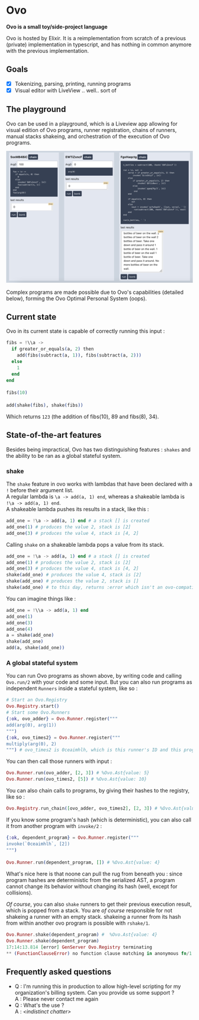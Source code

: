# Ovo

**Ovo is a small toy/side-project language**

Ovo is hosted by Elixir.
It is a reimplementation from scratch of a previous (private) implementation in typescript, and has nothing in common anymore with the previous implementation.

## Goals

- [x] Tokenizing, parsing, printing, running programs
- [x] Visual editor with LiveView .. well.. sort of

## The playground

Ovo can be used in a playground, which is a Liveview app allowing for visual edition of Ovo programs, runner registration, chains of runners, manual stacks shakeing, and orchestration of the execution of Ovo programs.

![](screenshot.png)

Complex programs are made possible due to Ovo's capabilities (detailed below), forming the Ovo Optimal Personal System (oops).

## Current state

Ovo in its current state is capable of correctly running this input :

```elixir
fibs = !\\a ->
  if greater_or_equals(a, 2) then
    add(fibs(subtract(a, 1)), fibs(subtract(a, 2)))
  else
    1
  end
end

fibs(10)

add(shake(fibs), shake(fibs))
```

Which returns `123` (the addition of fibs(10), 89 and fibs(8), 34).

## State-of-the-art features

Besides being impractical, Ovo has two distinguishing features : `shakes` and the ability to be ran as a global stateful system.

### shake

The `shake` feature in ovo works with lambdas that have been declared with a `!` before their argument list.  
A regular lambda is  `\a -> add(a, 1) end`, whereas a shakeable lambda is `!\a -> add(a, 1) end`.  
A shakeable lambda pushes its results in a stack, like this :  

```elixir
add_one = !\a -> add(a, 1) end # a stack [] is created
add_one(1) # produces the value 2, stack is [2]
add_one(3) # produces the value 4, stack is [4, 2]
```

Calling `shake` on a shakeable lambda pops a value from its stack.  

```elixir
add_one = !\a -> add(a, 1) end # a stack [] is created
add_one(1) # produces the value 2, stack is [2]
add_one(3) # produces the value 4, stack is [4, 2]
shake(add_one) # produces the value 4, stack is [2]
shake(add_one) # produces the value 2, stack is []
shake(add_one) # to this day, returns :error which isn't an ovo-compatible value
```

You can imagine things like :  

```elixir
add_one = !\\a -> add(a, 1) end
add_one(1)
add_one(3)
add_one(4)
a = shake(add_one)
shake(add_one)
add(a, shake(add_one))
```

### A global stateful system

You can run Ovo programs as shown above, by writing code and calling `Ovo.run/2` with your code and some input. But you can also run programs as independent `Runners` inside a stateful system, like so :

```elixir
# Start an Ovo.Registry
Ovo.Registry.start()
# Start some Ovo.Runners
{:ok, ovo_adder} = Ovo.Runner.register("""
add(arg(0), arg(1))
""")
{:ok, ovo_times2} = Ovo.Runner.register("""
multiply(arg(0), 2)
""") # ovo_times2 is 0ceaimhlh, which is this runner's ID and this program's hash
```

You can then call those runners with input :

```elixir
Ovo.Runner.run(ovo_adder, [2, 3]) # %Ovo.Ast{value: 5}
Ovo.Runner.run(ovo_times2, [5]) # %Ovo.Ast{value: 10}
```

You can also chain calls to programs, by giving their hashes to the registry, like so :

```elixir
Ovo.Registry.run_chain([ovo_adder, ovo_times2], [2, 3]) # %Ovo.Ast{value: 10}
```

If you know some program's hash (which is deterministic), you can also call it from another program with `invoke/2` :

```elixir
{:ok, dependent_program} = Ovo.Runner.register("""
invoke(`0ceaimhlh`, [2])
""")

Ovo.Runner.run(dependent_program, []) # %Ovo.Ast{value: 4}
```

What's nice here is that noone can pull the rug from beneath you : since program hashes are deterministic from the serialized AST, a program cannot change its behavior without changing its hash (well, except for collisions).

*Of course*, you can also `shake` runners to get their previous execution result, which is popped from a stack. You are *of course* responsible for not shakeing a runner with an empty stack. shakeing a runner from its hash from within another ovo program is possible with `rshake/1`.

```elixir
Ovo.Runner.shake(dependent_program) #  %Ovo.Ast{value: 4}
Ovo.Runner.shake(dependent_program)
17:14:13.814 [error] GenServer Ovo.Registry terminating
** (FunctionClauseError) no function clause matching in anonymous fn/1 in Ovo.Registry.pop_result/1
```

## Frequently asked questions

- Q : I'm running this in production to allow high-level scripting for my organization's billing system. Can you provide  us some support ?  
A : Please never contact me again  
- Q : What's the use ?  
  A : *\<indistinct chatter\>*
